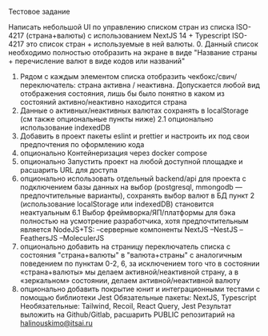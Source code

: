 Тестовое задание

Написать небольшой UI по управлению списком стран из списка ISO-4217 (страна+валюты) с использованием NextJS 14 + Typescript
ISO-4217 это список стран + используемые в ней валюты.
0. Данный список необходимо полностью отобразить на экране в виде "Название страны + перечисление валют в виде кодов или названий"
1. Рядом с каждым элементом списка отобразить чекбокс/свич/переключатель: страна активна / неактивна. Допускается любой вид отображения состояния, лишь бы было понятно в каком из состояний активно/неактивно находится страна
2. Данные о активных/неактивных валютах сохранять в localStorage (см также опциональные пункты ниже)
2.1 опционально использование indexedDB
3. Добавить в проект пакеты eslint и prettier и настроить их под свои предпочтения по оформлению кода
4. опционально Контейнеризация через docker compose
5. опционально Запустить проект на любой доступной площадке и расшарить URL для доступа
6. опционально использовать отдельный backend/api для проекта с подключением базы данных на выбор (postgresql, mmongodb — предпочтительные варианты), сохранять выбор валют в БД пункт 2 (использование localStorage или indexedDB) становится неактуальным
6.1 Выбор фреймворка/ЯП/платформы для бэка полностью на усмотрение разработчика, хотя предпочтительным является NodeJS+TS:
–серверные компоненты NextJS
–NestJS
–FeathersJS
–MoleculerJS
7. опционально добавить на страницу переключатель списка с состояния "страна+валюты" в "валюта+страны" с аналогичным поведением по пунктам 0-2, 6, за исключением того что в состоянии «страна+валюты» мы делаем активной/неактивной страну, а в «зеркальном» состоянии, делаем активной/неактивной валюту
8. опционально добавить покрытие юнит и интеграционными тестами с помощью библиотеки Jest
Обязательные пакеты: NextJS, Typescript
Необязательные: Tailwind, Recoil, React Query, Jest
Результат выложить на Github/Gitlab, расшарить PUBLIC репозитарий на halinouskimo@itsai.ru